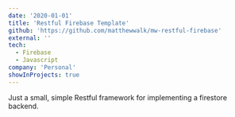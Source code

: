 ```yaml
---
date: '2020-01-01'
title: 'Restful Firebase Template'
github: 'https://github.com/matthewwalk/mw-restful-firebase'
external: ''
tech:
  - Firebase
  - Javascript
company: 'Personal'
showInProjects: true
---
```


Just a small, simple Restful framework for implementing a firestore backend.
